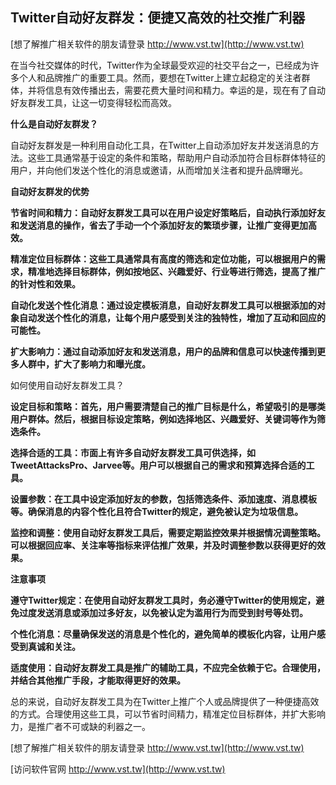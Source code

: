 ## **Twitter自动好友群发：便捷又高效的社交推广利器**

[想了解推广相关软件的朋友请登录 http://www.vst.tw](http://www.vst.tw)

在当今社交媒体的时代，Twitter作为全球最受欢迎的社交平台之一，已经成为许多个人和品牌推广的重要工具。然而，要想在Twitter上建立起稳定的关注者群体，并将信息有效传播出去，需要花费大量时间和精力。幸运的是，现在有了自动好友群发工具，让这一切变得轻松而高效。

**什么是自动好友群发？**

自动好友群发是一种利用自动化工具，在Twitter上自动添加好友并发送消息的方法。这些工具通常基于设定的条件和策略，帮助用户自动添加符合目标群体特征的用户，并向他们发送个性化的消息或邀请，从而增加关注者和提升品牌曝光。

**自动好友群发的优势**

**节省时间和精力：自动好友群发工具可以在用户设定好策略后，自动执行添加好友和发送消息的操作，省去了手动一个个添加好友的繁琐步骤，让推广变得更加高效。**

**精准定位目标群体：这些工具通常具有高度的筛选和定位功能，可以根据用户的需求，精准地选择目标群体，例如按地区、兴趣爱好、行业等进行筛选，提高了推广的针对性和效果。**

**自动化发送个性化消息：通过设定模板消息，自动好友群发工具可以根据添加的对象自动发送个性化的消息，让每个用户感受到关注的独特性，增加了互动和回应的可能性。**

**扩大影响力：通过自动添加好友和发送消息，用户的品牌和信息可以快速传播到更多人群中，扩大了影响力和曝光度。**

如何使用自动好友群发工具？

**设定目标和策略：首先，用户需要清楚自己的推广目标是什么，希望吸引的是哪类用户群体。然后，根据目标设定策略，例如选择地区、兴趣爱好、关键词等作为筛选条件。**

**选择合适的工具：市面上有许多自动好友群发工具可供选择，如TweetAttacksPro、Jarvee等。用户可以根据自己的需求和预算选择合适的工具。**

**设置参数：在工具中设定添加好友的参数，包括筛选条件、添加速度、消息模板等。确保消息的内容个性化且符合Twitter的规定，避免被认定为垃圾信息。**

**监控和调整：使用自动好友群发工具后，需要定期监控效果并根据情况调整策略。可以根据回应率、关注率等指标来评估推广效果，并及时调整参数以获得更好的效果。**

**注意事项**

**遵守Twitter规定：在使用自动好友群发工具时，务必遵守Twitter的使用规定，避免过度发送消息或添加过多好友，以免被认定为滥用行为而受到封号等处罚。**

**个性化消息：尽量确保发送的消息是个性化的，避免简单的模板化内容，让用户感受到真诚和关注。**

**适度使用：自动好友群发工具是推广的辅助工具，不应完全依赖于它。合理使用，并结合其他推广手段，才能取得更好的效果。**

总的来说，自动好友群发工具为在Twitter上推广个人或品牌提供了一种便捷高效的方式。合理使用这些工具，可以节省时间精力，精准定位目标群体，并扩大影响力，是推广者不可或缺的利器之一。

[想了解推广相关软件的朋友请登录 http://www.vst.tw](http://www.vst.tw)


[访问软件官网 http://www.vst.tw](http://www.vst.tw)
